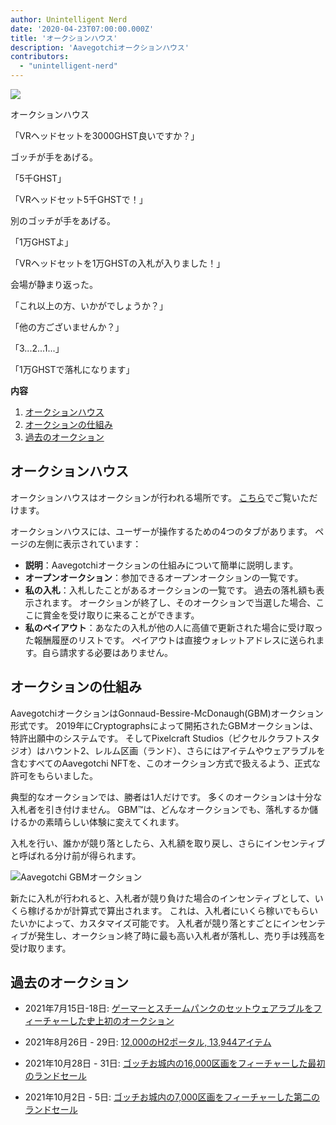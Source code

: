 ```yaml
---
author: Unintelligent Nerd
date: '2020-04-23T07:00:00.000Z'
title: 'オークションハウス'
description: 'Aavegotchiオークションハウス'
contributors:
  - "unintelligent-nerd"
---
```


<div class="headerImageContainer">
<img class="headerImage" src="/aauction/auctioneer-gotchi.png">
<p class="headerImageText">オークションハウス</p>
</div>

「VRヘッドセットを3000GHST良いですか？」

ゴッチが手をあげる。

「5千GHST」

「VRヘッドセット5千GHSTで！」

別のゴッチが手をあげる。

「1万GHSTよ」

「VRヘッドセットを1万GHSTの入札が入りました！」

会場が静まり返った。

「これ以上の方、いかがでしょうか？」

「他の方ございませんか？」

「3...2...1...」

「1万GHSTで落札になります」

<div class="contentsBox">

**内容**

<ol>
<li><a href=#aauction-house>オークションハウス</a></li>
<li><a href=#aauction-mechanisms>オークションの仕組み</a></li>
<li><a href=#past-aauctions>過去のオークション</a></li>
</ol>

</div>

## オークションハウス

オークションハウスはオークションが行われる場所です。 [こちら](https://aavegotchi.com/auction)でご覧いただけます。

オークションハウスには、ユーザーが操作するための4つのタブがあります。 ページの左側に表示されています：

* **説明**：Aavegotchiオークションの仕組みについて簡単に説明します。
* **オープンオークション**：参加できるオープンオークションの一覧です。
* **私の入札**：入札したことがあるオークションの一覧です。 過去の落札額も表示されます。 オークションが終了し、そのオークションで当選した場合、ここに賞金を受け取りに来ることができます。
* **私のペイアウト**：あなたの入札が他の人に高値で更新された場合に受け取った報酬履歴のリストです。 ペイアウトは直接ウォレットアドレスに送られます。自ら請求する必要はありません。

## オークションの仕組み

AavegotchiオークションはGonnaud-Bessire-McDonaugh(GBM)オークション形式です。 2019年にCryptographsによって開拓されたGBMオークションは、特許出願中のシステムです。 そしてPixelcraft Studios（ピクセルクラフトスタジオ）はハウント2、レルム区画（ランド）、さらにはアイテムやウェアラブルを含むすべてのAavegotchi NFTを、このオークション方式で扱えるよう、正式な許可をもらいました。

典型的なオークションでは、勝者は1人だけです。 多くのオークションは十分な入札者を引き付けません。 GBM™は、どんなオークションでも、落札するか儲けるかの素晴らしい体験に変えてくれます。

入札を行い、誰かが競り落としたら、入札額を取り戻し、さらにインセンティブと呼ばれる分け前が得られます。

<img class = "bodyImage" src = "/aauction/gbm-auction.png" alt = "Aavegotchi GBMオークション" />

新たに入札が行われると、入札者が競り負けた場合のインセンティブとして、いくら稼げるかが計算式で算出されます。 これは、入札者にいくら稼いでもらいたいかによって、カスタマイズ可能です。 入札者が競り落とすごとにインセンティブが発生し、オークション終了時に最も高い入札者が落札し、売り手は残高を受け取ります。

## 過去のオークション

* 2021年7月15日-18日: [ゲーマーとスチームパンクのセットウェアラブルをフィーチャーした史上初のオークション](https://aavegotchi.medium.com/aavegotchi-bid-to-earn-auctions-are-coming-to-polygon-4bf26a09db29)

* 2021年8月26日 - 29日: [12,000のH2ポータル, 13,944アイテム](https://aavegotchi.medium.com/the-ultimate-guide-to-aavegotchi-haunt-2-8bd086f9026c)

* 2021年10月28日 - 31日: [ゴッチお城内の16,000区画をフィーチャーした最初のランドセール](https://aavegotchi.medium.com/the-ultimate-guide-to-aavegotchi-land-sale-1-coming-this-halloween-4af9134236f3)

* 2021年10月2日 - 5日: [ゴッチお城内の7,000区画をフィーチャーした第二のランドセール](https://aavegotchi.medium.com/second-gotchiverse-land-sale-confirmed-to-begin-december-2nd-8bc7b7dd9957)